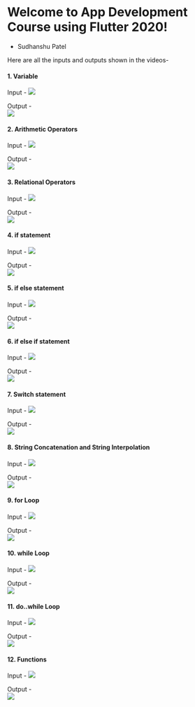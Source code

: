 # Welcome to App Development Course using Flutter 2020!
- Sudhanshu Patel

Here are all the inputs and outputs shown in the videos-

<H4>1. Variable</H4>
Input - 
<img src = "https://github.com/sudhanshu-patel/App-Development/blob/main/variabble_input.PNG?raw=true">

Output - <br>
<img src = "https://github.com/sudhanshu-patel/App-Development/blob/main/variabble_output.PNG?raw=true">
<br>
<H4>2. Arithmetic Operators</H4>
Input - 
<img src = "https://github.com/sudhanshu-patel/App-Development/blob/main/arithhmetiic_input.PNG?raw=true">

Output - <br>
<img src = "https://github.com/sudhanshu-patel/App-Development/blob/main/arithhmetiic_output.PNG?raw=true">
<br>
<H4>3. Relational Operators</H4>
Input - 
<img src = "https://github.com/sudhanshu-patel/App-Development/blob/main/relational_input.PNG?raw=true">

Output - <br>
<img src = "https://github.com/sudhanshu-patel/App-Development/blob/main/relational_output.PNG?raw=true">
<br>
<H4>4. if statement</H4>
Input - 
<img src = "https://github.com/sudhanshu-patel/App-Development/blob/main/if_in.PNG?raw=true">

Output - <br>
<img src = "https://github.com/sudhanshu-patel/App-Development/blob/main/if_out.PNG?raw=true">
<br>
<H4>5. if else statement</H4>
Input - 
<img src = "https://github.com/sudhanshu-patel/App-Development/blob/main/ifelse_in.PNG?raw=true">
 
Output - <br>
<img src = "https://github.com/sudhanshu-patel/App-Development/blob/main/ifelse_out.PNG?raw=true">
<br>
<H4>6. if else if statement</H4>
Input - 
<img src = "https://github.com/sudhanshu-patel/App-Development/blob/main/ifelseif_in.PNG?raw=true">

Output - <br>
<img src = "https://github.com/sudhanshu-patel/App-Development/blob/main/ifelseif_out.PNG?raw=true">
<br>
<H4>7. Switch statement</H4>
Input - 
<img src = "https://github.com/sudhanshu-patel/App-Development/blob/main/switch_input.PNG?raw=true">

Output - <br>
<img src = "https://github.com/sudhanshu-patel/App-Development/blob/main/switch_output.PNG?raw=true">
<br>
<H4>8. String Concatenation and String Interpolation</H4>
Input -
<img src = "https://github.com/sudhanshu-patel/App-Development/blob/main/concatenat_input.PNG?raw=true">

Output - <br>
<img src = "https://github.com/sudhanshu-patel/App-Development/blob/main/concatenate_output.PNG?raw=true">
<br>
<H4>9. for Loop</H4>
Input - 
<img src = "https://github.com/sudhanshu-patel/App-Development/blob/main/for_in.PNG?raw=true">

Output - <br>
<img src = "https://github.com/sudhanshu-patel/App-Development/blob/main/for_out.PNG?raw=true">
<br>
<H4>10. while Loop</H4>
Input -
<img src = "https://github.com/sudhanshu-patel/App-Development/blob/main/while_in.PNG?raw=true">

Output - <br>
<img src = "https://github.com/sudhanshu-patel/App-Development/blob/main/while_out.PNG?raw=true">
<br>
<H4>11. do..while Loop</H4>
Input -
<img src = "https://github.com/sudhanshu-patel/App-Development/blob/main/do_while_in.PNG?raw=true">

Output - <br>
<img src = "https://github.com/sudhanshu-patel/App-Development/blob/main/do_while_out.PNG?raw=true">
<br>
<H4>12. Functions</H4>
Input - 
<img src = "https://github.com/sudhanshu-patel/App-Development/blob/main/function_in.PNG?raw=true">

Output - <br>
<img src = "https://github.com/sudhanshu-patel/App-Development/blob/main/funcion_out.PNG?raw=true">
<br>
